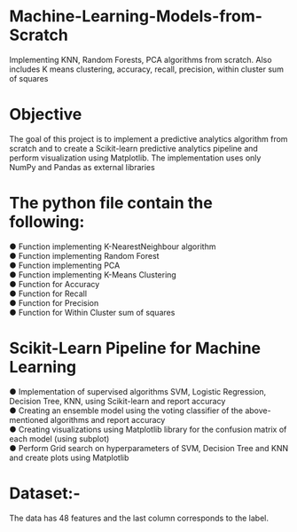 # Machine-Learning-Models-from-Scratch
Implementing KNN, Random Forests, PCA algorithms from scratch. Also includes K means clustering, accuracy, recall, precision, within cluster sum of squares 

# Objective
The goal of this project is to implement a predictive analytics algorithm from scratch and to create a Scikit-learn predictive analytics pipeline and perform visualization using Matplotlib.
The implementation uses only NumPy and Pandas as external libraries

# The python file contain the following:
● Function implementing K-NearestNeighbour algorithm  
● Function implementing Random Forest   
● Function implementing PCA  
● Function implementing K-Means Clustering   
● Function for Accuracy   
● Function for Recall  
● Function for Precision  
● Function for Within Cluster sum of squares  

# Scikit-Learn Pipeline for Machine Learning
● Implementation of supervised algorithms SVM, Logistic Regression, Decision Tree, KNN, using Scikit-learn and report accuracy   
● Creating an ensemble model using the voting classifier of the above-mentioned algorithms and report accuracy  
● Creating visualizations using Matplotlib library for the confusion matrix of each model (using subplot)   
● Perform Grid search on hyperparameters of SVM, Decision Tree and KNN and create plots using Matplotlib  

# Dataset:-
The data has 48 features and the last column corresponds to the label. 
